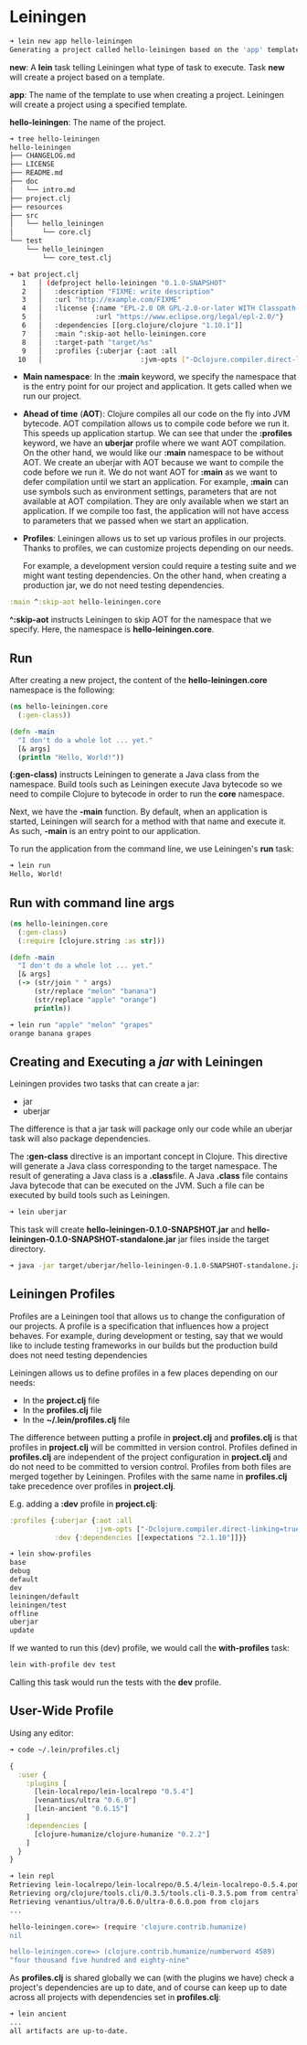 # Leiningen

```bash
➜ lein new app hello-leiningen
Generating a project called hello-leiningen based on the 'app' template.
```

**new**: A **lein** task telling Leiningen what type of task to execute. Task **new** will create a project based on a template.

**app**: The name of the template to use when creating a project. Leiningen will create a project using a specified template.

**hello-leiningen**: The name of the project.

```bash
➜ tree hello-leiningen
hello-leiningen
├── CHANGELOG.md
├── LICENSE
├── README.md
├── doc
│   └── intro.md
├── project.clj
├── resources
├── src
│   └── hello_leiningen
│       └── core.clj
└── test
    └── hello_leiningen
        └── core_test.clj
```

```bash
➜ bat project.clj
   1   │ (defproject hello-leiningen "0.1.0-SNAPSHOT"
   2   │   :description "FIXME: write description"
   3   │   :url "http://example.com/FIXME"
   4   │   :license {:name "EPL-2.0 OR GPL-2.0-or-later WITH Classpath-exception-2.0"
   5   │             :url "https://www.eclipse.org/legal/epl-2.0/"}
   6   │   :dependencies [[org.clojure/clojure "1.10.1"]]
   7   │   :main ^:skip-aot hello-leiningen.core
   8   │   :target-path "target/%s"
   9   │   :profiles {:uberjar {:aot :all
  10   │                        :jvm-opts ["-Dclojure.compiler.direct-linking=true"]}})
```

- **Main namespace**: In the **:main** keyword, we specify the namespace that is the entry point for our project and application. It gets called when we run our project.

- **Ahead of time** (**AOT**): Clojure compiles all our code on the fly into JVM bytecode. AOT compilation allows us to compile code before we run it. This speeds up application startup. We can see that under the **:profiles** keyword, we have an **uberjar** profile where we want AOT compilation. On the other hand, we would like our **:main** namespace to be without AOT. We create an uberjar with AOT because we want to compile the code before we run it. We do not want AOT for **:main** as we want to defer compilation until we start an application. For example, **:main** can use symbols such as environment settings, parameters that are not available at AOT compilation. They are only available when we start an application. If we compile too fast, the application will not have access to parameters that we passed when we start an application.

- **Profiles**: Leiningen allows us to set up various profiles in our projects. Thanks to profiles, we can customize projects depending on our needs.

  For example, a development version could require a testing suite and we might want testing dependencies. On the other hand, when creating a production jar, we do not need testing dependencies.

```clojure
:main ^:skip-aot hello-leiningen.core
```

**^:skip-aot** instructs Leiningen to skip AOT for the namespace that we specify. Here, the namespace is **hello-leiningen.core**.

## Run

After creating a new project, the content of the **hello-leiningen.core** namespace is the following:

```clojure
(ns hello-leiningen.core
  (:gen-class))

(defn -main
  "I don't do a whole lot ... yet."
  [& args]
  (println "Hello, World!"))
```

**(:gen-class)** instructs Leiningen to generate a Java class from the namespace. Build tools such as Leiningen execute Java bytecode so we need to compile Clojure to bytecode in order to run the **core** namespace.

Next, we have the **-main** function. By default, when an application is started, Leiningen will search for a method with that name and execute it. As such, **-main** is an entry point to our application.

To run the application from the command line, we use Leiningen's **run** task:

```bash
➜ lein run
Hello, World!
```

## Run with command line args

```clojure
(ns hello-leiningen.core
  (:gen-class)
  (:require [clojure.string :as str]))

(defn -main
  "I don't do a whole lot ... yet."
  [& args]
  (-> (str/join " " args)
      (str/replace "melon" "banana")
      (str/replace "apple" "orange")
      println))
```

```bash
➜ lein run "apple" "melon" "grapes"
orange banana grapes
```

## Creating and Executing a *jar* with Leiningen

Leiningen provides two tasks that can create a jar:

- jar
- uberjar

The difference is that a jar task will package only our code while an uberjar task will also package dependencies.

The **:gen-class** directive is an important concept in Clojure. This directive will generate a Java class corresponding to the target namespace. The result of generating a Java class is a **.class**file. A Java **.class** file contains Java bytecode that can be executed on the JVM. Such a file can be executed by build tools such as Leiningen.

```bash
➜ lein uberjar
```

This task will create **hello-leiningen-0.1.0-SNAPSHOT.jar** and **hello-leiningen-0.1.0-SNAPSHOT-standalone.jar** jar files inside the target directory.

```bash
➜ java -jar target/uberjar/hello-leiningen-0.1.0-SNAPSHOT-standalone.jar 
```

## Leiningen Profiles

Profiles are a Leiningen tool that allows us to change the configuration of our projects. A profile is a specification that influences how a project behaves. For example, during development or testing, say that we would like to include testing frameworks in our builds but the production build does not need testing dependencies

Leiningen allows us to define profiles in a few places depending on our needs:

- In the **project.clj** file
- In the **profiles.clj** file
- In the **~/.lein/profiles.clj** file

The difference between putting a profile in **project.clj** and **profiles.clj** is that profiles in **project.clj** will be committed in version control. Profiles defined in **profiles.clj** are independent of the project configuration in **project.clj** and do not need to be committed to version control. Profiles from both files are merged together by Leiningen. Profiles with the same name in **profiles.clj** take precedence over profiles in **project.clj**.

E.g. adding a **:dev** profile in **project.clj**:

```clojure
:profiles {:uberjar {:aot :all
                     :jvm-opts ["-Dclojure.compiler.direct-linking=true"]}
           :dev {:dependencies [[expectations "2.1.10"]]}}
```

```bash
➜ lein show-profiles
base
debug
default
dev
leiningen/default
leiningen/test
offline
uberjar
update

```

If we wanted to run this (dev) profile, we would call the **with-profiles** task:

```bash
lein with-profile dev test
```

Calling this task would run the tests with the **dev** profile.

## User-Wide Profile

Using any editor:

```bash
➜ code ~/.lein/profiles.clj
```

```clojure
{
  :user {
    :plugins [
      [lein-localrepo/lein-localrepo "0.5.4"]
      [venantius/ultra "0.6.0"]
      [lein-ancient "0.6.15"]
    ] 
    :dependencies [
      [clojure-humanize/clojure-humanize "0.2.2"]
    ]
  }
}
```

```bash
➜ lein repl
Retrieving lein-localrepo/lein-localrepo/0.5.4/lein-localrepo-0.5.4.pom from clojars
Retrieving org/clojure/tools.cli/0.3.5/tools.cli-0.3.5.pom from central
Retrieving venantius/ultra/0.6.0/ultra-0.6.0.pom from clojars
...

hello-leiningen.core=> (require 'clojure.contrib.humanize)
nil

hello-leiningen.core=> (clojure.contrib.humanize/numberword 4589)
"four thousand five hundred and eighty-nine"
```

As **profiles.clj** is shared globally we can (with the plugins we have) check a project's dependencies are up to date, and of course can keep up to date across all projects with dependencies set in **profiles.clj**:

```bash
➜ lein ancient
...
all artifacts are up-to-date.
```

